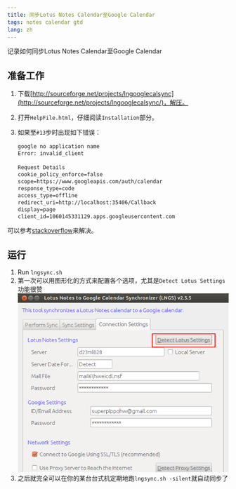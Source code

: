 ```yaml
---
title: 同步Lotus Notes Calendar至Google Calendar
tags: notes calendar gtd 
lang: zh
---
```


记录如何同步Lotus Notes Calendar至Google Calendar

<!--more-->

## 准备工作

1. 下载[http://sourceforge.net/projects/lngooglecalsync](http://sourceforge.net/projects/lngooglecalsync/)，解压。
2. 打开`HelpFile.html`，仔细阅读`Installation`部分。
3. 如果至`#13`步时出现如下错误：

	```
	google no application name
	Error: invalid_client

	Request Details
	cookie_policy_enforce=false
	scope=https://www.googleapis.com/auth/calendar
	response_type=code
	access_type=offline
	redirect_uri=http://localhost:35406/Callback
	display=page
	client_id=1060145331129.apps.googleusercontent.com
	```

可以参考[stackoverflow](http://stackoverflow.com/questions/18677244/error-invalid-client-no-application-name)来解决。

## 运行

1. Run `lngsync.sh`
2. 第一次可以用图形化的方式来配置各个选项，尤其是`Detect Lotus Settings`功能很赞
![](/images/201404/lngc.png)
3. 之后就完全可以在你的某台台式机定期地跑`lngsync.sh -silent`就自动同步了
